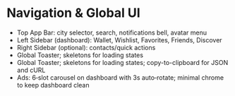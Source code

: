 # Navigation & Global UI
- Top App Bar: city selector, search, notifications bell, avatar menu
- Left Sidebar (dashboard): Wallet, Wishlist, Favorites, Friends, Discover
- Right Sidebar (optional): contacts/quick actions
- Global Toaster; skeletons for loading states
 - Global Toaster; skeletons for loading states; copy-to-clipboard for JSON and cURL
- Ads: 6‑slot carousel on dashboard with 3s auto‑rotate; minimal chrome to keep dashboard clean
